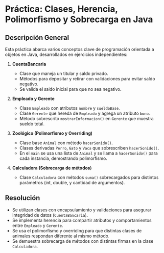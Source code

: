 # Práctica: Clases, Herencia, Polimorfismo y Sobrecarga en Java

## Descripción General

Esta práctica abarca varios conceptos clave de programación orientada a objetos en Java, desarrollados en ejercicios independientes:

1. **CuentaBancaria**  
   - Clase que maneja un titular y saldo privado.  
   - Métodos para depositar y retirar con validaciones para evitar saldo negativo.  
   - Se valida el saldo inicial para que no sea negativo.

2. **Empleado y Gerente**  
   - Clase `Empleado` con atributos `nombre` y `sueldoBase`.  
   - Clase `Gerente` que hereda de `Empleado` y agrega un atributo `bono`.  
   - Método sobrescrito `mostrarInformacion()` en `Gerente` que muestra sueldo total.

3. **Zoológico (Polimorfismo y Overriding)**  
   - Clase base `Animal` con método `hacerSonido()`.  
   - Clases derivadas `Perro`, `Gato` y `Vaca` que sobrescriben `hacerSonido()`.  
   - En el `main` se usa una lista de `Animal` y se llama a `hacerSonido()` para cada instancia, demostrando polimorfismo.

4. **Calculadora (Sobrecarga de métodos)**  
   - Clase `Calculadora` con métodos `suma()` sobrecargados para distintos parámetros (int, double, y cantidad de argumentos).

## Resolución

- Se utilizan clases con encapsulamiento y validaciones para asegurar integridad de datos (`CuentaBancaria`).  
- Se implementa herencia para compartir atributos y comportamientos entre `Empleado` y `Gerente`.  
- Se usa el polimorfismo y overriding para que distintas clases de animales respondan diferente al mismo método.  
- Se demuestra sobrecarga de métodos con distintas firmas en la clase `Calculadora`.